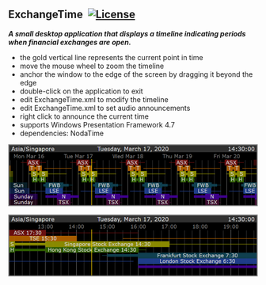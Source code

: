 ## ExchangeTime&nbsp;&nbsp;[![License](https://img.shields.io/badge/license-Apache%202.0-7755BB.svg)](https://opensource.org/licenses/Apache-2.0)

***A small desktop application that displays a timeline indicating periods when financial exchanges are open.***
- the gold vertical line represents the current point in time
- move the mouse wheel to zoom the timeline
- anchor the window to the edge of the screen by dragging it beyond the edge
- double-click on the application to exit
- edit ExchangeTime.xml to modify the timeline
- edit ExchangeTime.xml to set audio announcements
- right click to announce the current time
- supports Windows Presentation Framework 4.7
- dependencies: NodaTime

![ScreenShot](/Screencap1.png)

![ScreenShot](/Screencap2.png)

